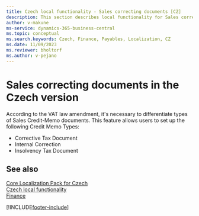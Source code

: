 ```yaml
---
title: Czech local functionality - Sales correcting documents [CZ] 
description: This section describes local functionality for Sales correcting documents in the Czech version.
author: v-makune
ms-service: dynamics-365-business-central
ms.topic: conceptual
ms.search.keywords: Czech, Finance, Payables, Localization, CZ
ms.date: 11/09/2023
ms.reviewer: bholtorf
ms.author: v-pejano
---
```



# Sales correcting documents in the Czech version

According to the VAT law amendment, it's necessary to differentiate types of Sales Credit-Memo documents. This feature allows users to set up the following Credit Memo Types:

- Corrective Tax Document
- Internal Correction
- Insolvency Tax Document

## See also

[Core Localization Pack for Czech](ui-extensions-core-localization-pack-cz.md)  
[Czech local functionality](czech-local-functionality.md)  
[Finance](../../finance.md)  


[!INCLUDE[footer-include](../../includes/footer-banner.md)]